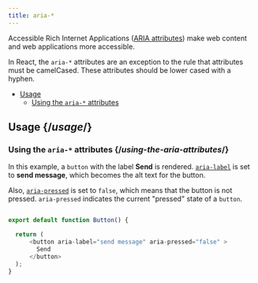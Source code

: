 ```yaml
---
title: aria-*
---
```


<Intro>

Accessible Rich Internet Applications ([ARIA attributes](https://developer.mozilla.org/en-US/docs/Web/Accessibility/ARIA)) make web content and web applications more accessible.

In React, the `aria-*` attributes are an exception to the rule that attributes must be camelCased. These attributes should be lower cased with a hyphen.
</Intro>

- [Usage](#usage)
  - [Using the `aria-*` attributes](#using-the-aria-attributes)

## Usage {/*usage*/}

### Using the `aria-*` attributes {/*using-the-aria-attributes*/}

In this example, a `button` with the label **Send** is rendered. [`aria-label`](https://developer.mozilla.org/en-US/docs/Web/Accessibility/ARIA/Attributes/aria-label) is set to **send message**, which becomes the alt text for the button.

Also, [`aria-pressed`](https://developer.mozilla.org/en-US/docs/Web/Accessibility/ARIA/Attributes/aria-pressed) is set to `false`, which means that the button is not pressed. `aria-pressed` indicates the current "pressed" state of a `button`.

<Sandpack>

``` js

export default function Button() {

  return (
      <button aria-label="send message" aria-pressed="false" >
        Send
      </button>
  );
}

```
</Sandpack>
